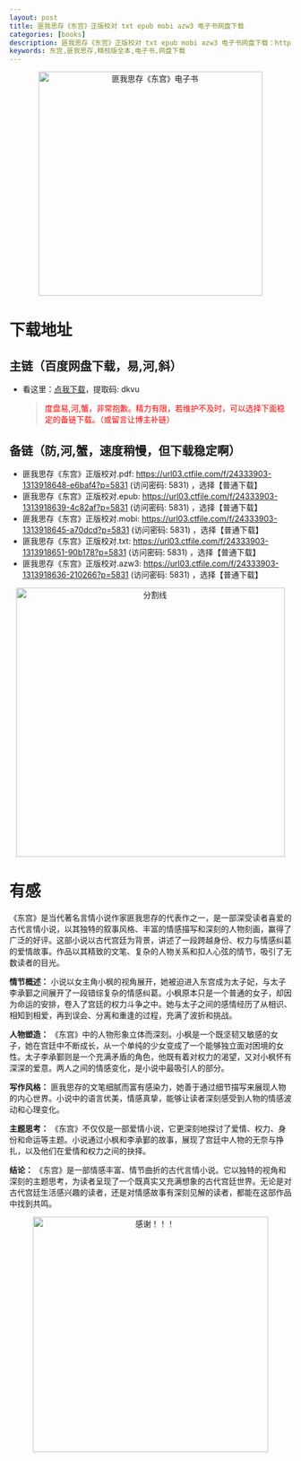 ```yaml
---
layout: post
title: 匪我思存《东宫》正版校对 txt epub mobi azw3 电子书网盘下载
categories: [books]
description: 匪我思存《东宫》正版校对 txt epub mobi azw3 电子书网盘下载：https://qweree.cn/index.php/424/
keywords: 东宫,匪我思存,精校版全本,电子书,网盘下载
---
```


<div align="center"><img src="http://qweree.cn/wp-content/uploads/2024/06/dong-gong.jpg" alt="匪我思存《东宫》电子书" width="400px" height="auto"></div>

# 下载地址

## 主链（百度网盘下载，易,河,斜）

- 看这里：[点我下载](https://pan.baidu.com/s/1qZRtufNxueSwGGkzsLIB5A?pwd=dkvu)，提取码: dkvu

  > <p style="color:red" >度盘易,河,蟹，非常抱歉。精力有限，若维护不及时，可以选择下面稳定的备链下载。（或留言让博主补链）</p>

## 备链（防,河,蟹，速度稍慢，但下载稳定啊）

- 匪我思存《东宫》正版校对.pdf: <https://url03.ctfile.com/f/24333903-1313918648-e6baf4?p=5831> (访问密码: 5831) ，选择【普通下载】
- 匪我思存《东宫》正版校对.epub: <https://url03.ctfile.com/f/24333903-1313918639-4c82af?p=5831> (访问密码: 5831) ，选择【普通下载】
- 匪我思存《东宫》正版校对.mobi: <https://url03.ctfile.com/f/24333903-1313918645-a70dcd?p=5831> (访问密码: 5831) ，选择【普通下载】
- 匪我思存《东宫》正版校对.txt: <https://url03.ctfile.com/f/24333903-1313918651-90b178?p=5831> (访问密码: 5831) ，选择【普通下载】
- 匪我思存《东宫》正版校对.azw3: <https://url03.ctfile.com/f/24333903-1313918636-210266?p=5831> (访问密码: 5831) ，选择【普通下载】

<div align="center"><img src="https://pic.imgdb.cn/item/6612476468eb935713c85291.gif" alt="分割线" width="480px" height="auto"/></div>

# 有感

《东宫》是当代著名言情小说作家匪我思存的代表作之一，是一部深受读者喜爱的古代言情小说，以其独特的叙事风格、丰富的情感描写和深刻的人物刻画，赢得了广泛的好评。这部小说以古代宫廷为背景，讲述了一段跨越身份、权力与情感纠葛的爱情故事。作品以其精致的文笔、复杂的人物关系和扣人心弦的情节，吸引了无数读者的目光。

**情节概述：**
小说以女主角小枫的视角展开，她被迫进入东宫成为太子妃，与太子李承鄞之间展开了一段错综复杂的情感纠葛。小枫原本只是一个普通的女子，却因为命运的安排，卷入了宫廷的权力斗争之中。她与太子之间的感情经历了从相识、相知到相爱，再到误会、分离和重逢的过程，充满了波折和挑战。

**人物塑造：**
《东宫》中的人物形象立体而深刻。小枫是一个既坚韧又敏感的女子，她在宫廷中不断成长，从一个单纯的少女变成了一个能够独立面对困境的女性。太子李承鄞则是一个充满矛盾的角色，他既有着对权力的渴望，又对小枫怀有深深的爱意。两人之间的情感变化，是小说中最吸引人的部分。

**写作风格：**
匪我思存的文笔细腻而富有感染力，她善于通过细节描写来展现人物的内心世界。小说中的语言优美，情感真挚，能够让读者深刻感受到人物的情感波动和心理变化。

**主题思考：**
《东宫》不仅仅是一部爱情小说，它更深刻地探讨了爱情、权力、身份和命运等主题。小说通过小枫和李承鄞的故事，展现了宫廷中人物的无奈与挣扎，以及他们在爱情和权力之间的抉择。

**结论：**
《东宫》是一部情感丰富、情节曲折的古代言情小说。它以独特的视角和深刻的主题思考，为读者呈现了一个既真实又充满想象的古代宫廷世界。无论是对古代宫廷生活感兴趣的读者，还是对情感故事有深刻见解的读者，都能在这部作品中找到共鸣。

<div align="center"><img src="https://pic.imgdb.cn/item/661246bf68eb935713c7f81c.gif" alt="感谢！！！" width="420px" height="auto"/></div>
